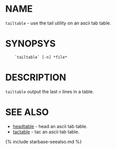 
NAME
====

`tailtable`      - use the tail utility on an ascii tab table.

SYNOPSYS
========

```
    `tailtable` [-n] *file*
```

DESCRIPTION
===========

`tailtable` output the last `n` lines in a table.

SEE ALSO
========


- [headtable](headtable.html)   - head an ascii tab table.
- [tactable](tactable.html)    - tac an ascii tab table.


{% include starbase-seealso.md %}
